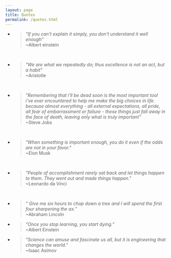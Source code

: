 ```yaml
---
layout: page
title: Quotes
permalink: /quotes.html
---
```


<div id="root"></div>

<script type="text/javascript" src="/assets/js/app.js" charset="utf-8"></script> 
 
 
 <div id="jad"></div>

<script type="text/javascript" src="/assets/js/jad.js" charset="utf-8"></script> 

- > *"If you can't explain it simply, you don't understand it well enough"*<br> ~Albert einstein<br>

<br>

- > *"We are what we repeatedly do; thus excellence is not an act, but a habit"*<br> ~Aristotle<br>

<br>

- > *"Remembering that i'll be dead soon is the most important tool i've ever encountered to help me make the big choices in life. because almost everything - all external expectations, all pride, all fear of embarrassment or failure - these things just fall away in the face of death, leaving only what is truly important"*<br> ~Steve Jobs<br>

<br>

- > *"When something is important enough, you do it even if the odds are not in your favor."*<br> ~Elon Musk<br>

<br>

- > *"People of accomplishment rarely sat back and let things happen to them. They went out and made things happen."*<br> ~Leonardo da Vinci<br>

<br>

- > *“ Give me six hours to chop down a tree and I will spend the first four sharpening the ax.”*<br> ~Abraham Lincoln<br>


- > *“Once you stop learning, you start dying.”*<br> ~Albert Einstein<br>

- > *"Science can amuse and fascinate us all, but it is engineering that changes the world."*<br> ~Isaac Asimov<br>
